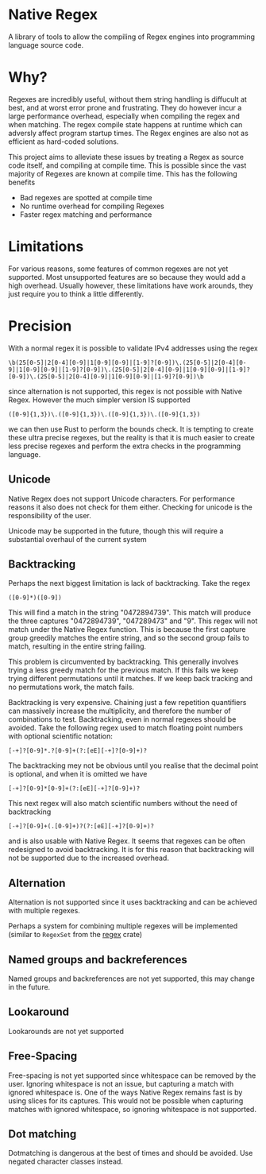 # Native Regex

A library of tools to allow the compiling of Regex engines into programming language source code.

# Why?

Regexes are incredibly useful, without them string handling is diffucult at best, and at worst error prone and frustrating.
They do however incur a large performance overhead, especially when compiling the regex and when matching. 
The regex compile state happens at runtime which can adversly affect program startup times. 
The Regex engines are also not as efficient as hard-coded solutions. 

This project aims to alleviate these issues by treating a Regex as source code itself, and compiling at compile time.
This is possible since the vast majority of Regexes are known at compile time.
This has the following benefits

- Bad regexes are spotted at compile time
- No runtime overhead for compiling Regexes
- Faster regex matching and performance

# Limitations

For various reasons, some features of common regexes are not yet supported. 
Most unsupported features are so because they would add a high overhead. Usually however, these limitations have work arounds, they just require you to think a little differently.

# Precision

With a normal regex it is possible to validate IPv4 addresses using the regex 

```regexp
\b(25[0-5]|2[0-4][0-9]|1[0-9][0-9]|[1-9]?[0-9])\.(25[0-5]|2[0-4][0-9]|1[0-9][0-9]|[1-9]?[0-9])\.(25[0-5]|2[0-4][0-9]|1[0-9][0-9]|[1-9]?[0-9])\.(25[0-5]|2[0-4][0-9]|1[0-9][0-9]|[1-9]?[0-9])\b
```

since alternation is not supported, this regex is not possible with Native Regex. However the much simpler version IS supported

```regexp
([0-9]{1,3})\.([0-9]{1,3})\.([0-9]{1,3})\.([0-9]{1,3})
```

we can then use Rust to perform the bounds check. It is tempting to create these ultra precise regexes, but the reality is that it is much easier to create less precise regexes and perform the extra checks in the programming language.

## Unicode

Native Regex does not support Unicode characters. For performance reasons it also does not check for them either. 
Checking for unicode is the responsibility of the user.

Unicode may be supported in the future, though this will require a substantial overhaul of the current system

## Backtracking

Perhaps the next biggest limitation is lack of backtracking. Take the regex 

```regexp
([0-9]*)([0-9])
```

This will find a match in the string "0472894739". This match will produce the three captures "0472894739", "047289473" and "9".
This regex will not match under the Native Regex function. This is because the first capture group greedily matches the entire string, and so the second group fails to match, resulting in the entire string failing.

This problem is circumvented by backtracking. This generally involves trying a less greedy match for the previous match.
If this fails we keep trying different permutations until it matches. If we keep back tracking and no permutations work, the match fails.

Backtracking is very expensive. Chaining just a few repetition quantifiers can massively increase the multiplicity, and therefore the number of combinations to test.
Backtracking, even in normal regexes should be avoided. Take the following regex used to match floating point numbers with optional scientific notation:

```regexp
[-+]?[0-9]*.?[0-9]+(?:[eE][-+]?[0-9]+)?
```

The backtracking mey not be obvious until you realise that the decimal point is optional, and when it is omitted we have

```regexp
[-+]?[0-9]*[0-9]+(?:[eE][-+]?[0-9]+)?
```

This next regex will also match scientific numbers without the need of backtracking

```regexp
[-+]?[0-9]+(.[0-9]+)?(?:[eE][-+]?[0-9]+)?
```

and is also usable with Native Regex. It seems that regexes can be often redesigned to avoid backtracking.
It is for this reason that backtracking will not be supported due to the increased overhead.

## Alternation

Alternation is not supported since it uses backtracking and can be achieved with multiple regexes.

Perhaps a system for combining multiple regexes will be implemented (similar to `RegexSet` from the [regex](https://github.com/rust-lang/regex) crate)

## Named groups and backreferences

Named groups and backreferences are not yet supported, this may change in the future.

## Lookaround

Lookarounds are not yet supported

## Free-Spacing

Free-spacing is not yet supported since whitespace can be removed by the user. Ignoring whitespace is not an issue, but capturing a match with ignored whitespace is.
One of the ways Native Regex remains fast is by using slices for its captures. This would not be possible when capturing matches with ignored whitespace, so ignoring whitespace is not supported.

## Dot matching

Dotmatching is dangerous at the best of times and should be avoided. Use negated character classes instead.